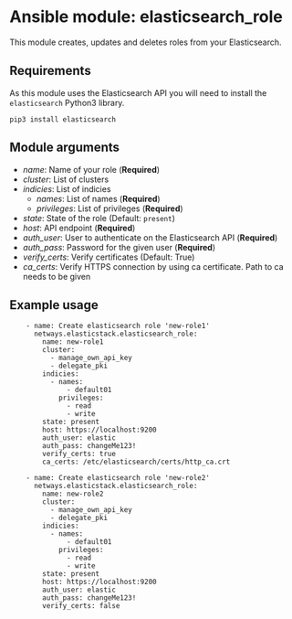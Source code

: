 Ansible module: elasticsearch_role
===

This module creates, updates and deletes roles from your Elasticsearch.

Requirements
---

As this module uses the Elasticsearch API you will need to install the `elasticsearch` Python3 library.
```
pip3 install elasticsearch
```

Module arguments
---

* *name*: Name of your role (**Required**)
* *cluster*: List of clusters
* *indicies*: List of indicies
  * *names*: List of names (**Required**)
  * *privileges*: List of privileges (**Required**)
* *state*: State of the role (Default: `present`)
* *host*: API endpoint (**Required**)
* *auth_user*: User to authenticate on the Elasticsearch API (**Required**)
* *auth_pass*: Password for the given user (**Required**)
* *verify_certs*: Verify certificates (Default: True)
* *ca_certs*: Verify HTTPS connection by using ca certificate. Path to ca needs to be given

Example usage
---
```
    - name: Create elasticsearch role 'new-role1'
      netways.elasticstack.elasticsearch_role:
        name: new-role1
        cluster:
          - manage_own_api_key
          - delegate_pki
        indicies:
          - names:
              - default01
            privileges:
              - read
              - write
        state: present
        host: https://localhost:9200
        auth_user: elastic
        auth_pass: changeMe123!
        verify_certs: true
        ca_certs: /etc/elasticsearch/certs/http_ca.crt

    - name: Create elasticsearch role 'new-role2'
      netways.elasticstack.elasticsearch_role:
        name: new-role2
        cluster:
          - manage_own_api_key
          - delegate_pki
        indicies:
          - names:
              - default01
            privileges:
              - read
              - write
        state: present
        host: https://localhost:9200
        auth_user: elastic
        auth_pass: changeMe123!
        verify_certs: false
```